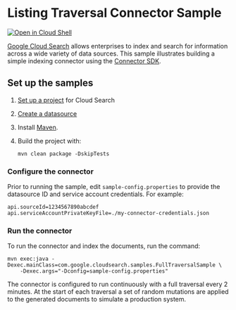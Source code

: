 # Listing Traversal Connector Sample

[![Open in Cloud Shell][cloudshell-badge]][cloudshell-open]

[Google Cloud Search][cloud-search] allows enterprises to index and search
for information across a wide variety of data sources. This sample illustrates
building a simple indexing connector using the [Connector SDK][sdk-guide].

## Set up the samples

1. [Set up a project][project-setup] for Cloud Search
1. [Create a datasource][create-datasource]
1. Install [Maven][maven-install].
1. Build the project with:

   ```
   mvn clean package -DskipTests
   ```

### Configure the connector

Prior to running the sample, edit `sample-config.properties` to provide the
datasource ID and service account credentials. For example:

```
api.sourceId=1234567890abcdef
api.serviceAccountPrivateKeyFile=./my-connector-credentials.json
```

### Run the connector

To run the connector and index the documents, run the command:

```
mvn exec:java -Dexec.mainClass=com.google.cloudsearch.samples.FullTraversalSample \
    -Dexec.args="-Dconfig=sample-config.properties"
```

The connector is configured to run continuously with a full traversal every 2
minutes. At the start of each traversal a set of random mutations are applied
to the generated documents to simulate a production system.

[cloudshell-badge]: http://gstatic.com/cloudssh/images/open-btn.png
[cloudshell-open]: https://console.cloud.google.com/cloudshell/open?git_repo=https://github.com/gsuitedevs/cloud-search-samples&page=editor&open_in_editor=indexing/connector/sdk/list-traversal/README.md
[cloud-search]: https://developers.google.com/cloud-search/
[google-api-java]: https://github.com/google/google-api-java-client
[sdk-guide]: https://developers.google.com/cloud-search/docs/guides/connector-overview
[project-setup]: https://developers.google.com/cloud-search/docs/guides/project-setup
[create-datasource]: https://support.google.com/a/answer/7430822?pli=1
[maven-install]: http://maven.apache.org/install.html

